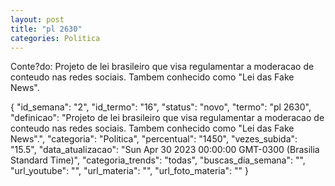 ```yaml
---
layout: post
title: "pl 2630"
categories: Politica
---
```

Conte?do: Projeto de lei brasileiro que visa regulamentar a moderacao de conteudo nas redes sociais. Tambem conhecido como "Lei das Fake News".

{
  "id_semana": "2",
  "id_termo": "16",
  "status": "novo",
  "termo": "pl 2630",
  "definicao": "Projeto de lei brasileiro que visa regulamentar a moderacao de conteudo nas redes sociais. Tambem conhecido como \"Lei das Fake News\".",
  "categoria": "Politica",
  "percentual": "1450",
  "vezes_subida": "15.5",
  "data_atualizacao": "Sun Apr 30 2023 00:00:00 GMT-0300 (Brasilia Standard Time)",
  "categoria_trends": "todas",
  "buscas_dia_semana": "",
  "url_youtube": "",
  "url_materia": "",
  "url_foto_materia": ""
}